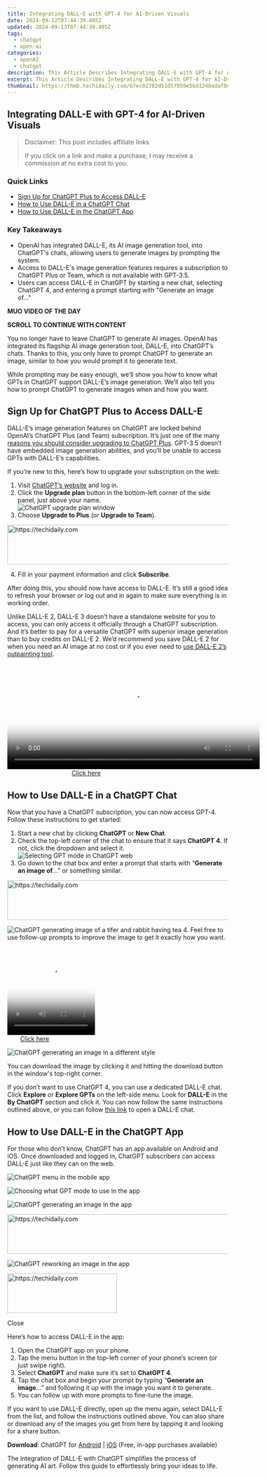 ```yaml
---
title: Integrating DALL-E with GPT-4 for AI-Driven Visuals
date: 2024-09-12T07:44:39.495Z
updated: 2024-09-13T07:44:39.495Z
tags:
  - chatgpt
  - open-ai
categories:
  - openAI
  - chatgpt
description: This Article Describes Integrating DALL-E with GPT-4 for AI-Driven Visuals
excerpt: This Article Describes Integrating DALL-E with GPT-4 for AI-Driven Visuals
thumbnail: https://thmb.techidaily.com/b7ec02702d51d57959e5bd1248adaf8d9c4e1536be03bd52fccab5d6aa482430.jpg
---
```


## Integrating DALL-E with GPT-4 for AI-Driven Visuals

>  Disclaimer: This post includes affiliate links
>
>  If you click on a link and make a purchase, I may receive a commission at no extra cost to you.
>

### Quick Links

* [Sign Up for ChatGPT Plus to Access DALL-E](https://printrendy.pxf.io/xyboy5)
* [How to Use DALL-E in a ChatGPT Chat](https://zonlipartnershipprogram.pxf.io/b0rbxy)
* [How to Use DALL-E in the ChatGPT App](https://electronicx.pxf.io/xkwqkk)

### Key Takeaways

* OpenAI has integrated DALL-E, its AI image generation tool, into ChatGPT's chats, allowing users to generate images by prompting the system.
* Access to DALL-E's image generation features requires a subscription to ChatGPT Plus or Team, which is not available with GPT-3.5\.
* Users can access DALL-E in ChatGPT by starting a new chat, selecting ChatGPT 4, and entering a prompt starting with "Generate an image of..."

**MUO VIDEO OF THE DAY**

**SCROLL TO CONTINUE WITH CONTENT**

 You no longer have to leave ChatGPT to generate AI images. OpenAI has integrated its flagship AI image generation tool, DALL-E, into ChatGPT’s chats. Thanks to this, you only have to prompt ChatGPT to generate an image, similar to how you would prompt it to generate text.

 While prompting may be easy enough, we’ll show you how to know what GPTs in ChatGPT support DALL-E’s image generation. We’ll also tell you how to prompt ChatGPT to generate images when and how you want.

## Sign Up for ChatGPT Plus to Access DALL-E

 DALL-E’s image generation features on ChatGPT are locked behind OpenAI’s ChatGPT Plus (and Team) subscription. It’s just one of the many [reasons you should consider upgrading to ChatGPT Plus](https://www.makeuseof.com/reasons-you-should-upgrade-chatgpt-plus/). GPT-3.5 doesn’t have embedded image generation abilities, and you’ll be unable to access GPTs with DALL-E’s capabilities.

 If you’re new to this, here’s how to upgrade your subscription on the web:

1. Visit [ChatGPT’s website](https://chat.openai.com/) and log in.
2. Click the **Upgrade plan** button in the bottom-left corner of the side panel, just above your name.  
![ChatGPT upgrade plan window](https://static1.makeuseofimages.com/wordpress/wp-content/uploads/2024/01/screenshot-2024-01-21-at-11-02-26-am.png)
3. Choose **Upgrade to Plus** (or **Upgrade to Team**).

<!-- affiliate ads begin -->
<a href="https://ephamedtechinc.pxf.io/c/5597632/2135474/26400" target="_top" id="2135474">
  <img src="//a.impactradius-go.com/display-ad/26400-2135474" border="0" alt="https://techidaily.com" width="600" height="90"/>
</a>
<img height="0" width="0" src="https://ephamedtechinc.pxf.io/i/5597632/2135474/26400" style="position:absolute;visibility:hidden;" border="0" />
<!-- affiliate ads end -->

4. Fill in your payment information and click **Subscribe**.

 After doing this, you should now have access to DALL-E. It’s still a good idea to refresh your browser or log out and in again to make sure everything is in working order.

 Unlike DALL-E 2, DALL-E 3 doesn’t have a standalone website for you to access, you can only access it officially through a ChatGPT subscription. And it’s better to pay for a versatile ChatGPT with superior image generation than to buy credits on DALL-E 2\. We’d recommend you save DALL-E 2 for when you need an AI image at no cost or if you ever need to [use DALL-E 2’s outpainting tool](https://www.makeuseof.com/dall-e-2-outpainting-how-to-use/).

<!-- affiliate ads begin -->
<span id="1983588">
					<video width="576" height="240" style="cursor:pointer"
           poster="//a.impactradius-go.com/display-clicktoplayimage/1983588.png"
           onclick="if(!this.playClicked){this.play();this.setAttribute('controls',true);this.playClicked=true;}">
	   <source src="//a.impactradius-go.com/display-ad/22993-1983588">
	   <img src="//a.impactradius-go.com/display-clicktoplayimage/1983588.png" style="border: none; height: 100%; width: 100%; object-fit: contain">
	</video>
	<div style="width:360px;text-align:center"><a href="javascript:window.open(decodeURIComponent('https%3A%2F%2Fhomestyler.sjv.io%2Fc%2F5597632%2F1983588%2F22993'), '_blank');void(0);">Click here</a></div>
</span>
<img height="0" width="0" src="https://imp.pxf.io/i/5597632/1983588/22993" style="position:absolute;visibility:hidden;" border="0" />
<!-- affiliate ads end -->

## How to Use DALL-E in a ChatGPT Chat

 Now that you have a ChatGPT subscription, you can now access GPT-4\. Follow these instructions to get started:

1. Start a new chat by clicking **ChatGPT** or **New Chat**.
2. Check the top-left corner of the chat to ensure that it says **ChatGPT 4**. If not, click the dropdown and select it.  
![Selecting GPT mode in ChatGPT web](https://static1.makeuseofimages.com/wordpress/wp-content/uploads/2024/01/screenshot-2024-01-21-at-11-01-09-am.png)
3. Go down to the chat box and enter a prompt that starts with “**Generate an image of**…” or something similar.  

<!-- affiliate ads begin -->
<a href="https://appsumo.8odi.net/c/5597632/2137395/7443" target="_top" id="2137395">
  <img src="//a.impactradius-go.com/display-ad/7443-2137395" border="0" alt="https://techidaily.com" width="728" height="90"/>
</a>
<img height="0" width="0" src="https://appsumo.8odi.net/i/5597632/2137395/7443" style="position:absolute;visibility:hidden;" border="0" />
<!-- affiliate ads end -->

![ChatGPT generating image of a tifer and rabbit having tea](https://static1.makeuseofimages.com/wordpress/wp-content/uploads/2024/01/screenshot-2024-01-21-at-11-06-12-am.png)
4. Feel free to use follow-up prompts to improve the image to get it exactly how you want.  

<!-- affiliate ads begin -->
<span id="1328683">
					<video width="200" height="200" style="cursor:pointer"
           poster="//a.impactradius-go.com/display-clicktoplayimage/1328683.png"
           onclick="if(!this.playClicked){this.play();this.setAttribute('controls',true);this.playClicked=true;}">
	   <source src="//a.impactradius-go.com/display-ad/15852-1328683">
	   <img src="//a.impactradius-go.com/display-clicktoplayimage/1328683.png" style="border: none; height: 100%; width: 100%; object-fit: contain">
	</video>
	<div style="width:125px;text-align:center"><a href="javascript:window.open(decodeURIComponent('https%3A%2F%2Fthefitville.pxf.io%2Fc%2F5597632%2F1328683%2F15852'), '_blank');void(0);">Click here</a></div>
</span>
<img height="0" width="0" src="https://imp.pxf.io/i/5597632/1328683/15852" style="position:absolute;visibility:hidden;" border="0" />
<!-- affiliate ads end -->

![ChatGPT generating an image in a different style](https://static1.makeuseofimages.com/wordpress/wp-content/uploads/2024/01/screenshot-2024-01-21-at-11-08-39-am.png)

 You can download the image by clicking it and hitting the download button in the window's top-right corner.

 If you don’t want to use ChatGPT 4, you can use a dedicated DALL-E chat. Click **Explore** or **Explore GPTs** on the left-side menu. Look for **DALL-E** in the **By ChatGPT** section and click it. You can now follow the same instructions outlined above, or you can follow [this link](https://chat.openai.com/g/g-2fkFE8rbu-dall-e) to open a DALL-E chat.

## How to Use DALL-E in the ChatGPT App

 For those who don’t know, ChatGPT has an app available on Android and iOS. Once downloaded and logged in, ChatGPT subscribers can access DALL-E just like they can on the web.

![ChatGPT menu in the mobile app](https://static1.makeuseofimages.com/wordpress/wp-content/uploads/2024/01/img_0104.PNG)

![Choosing what GPT mode to use in the app](https://static1.makeuseofimages.com/wordpress/wp-content/uploads/2024/01/img_0105.PNG)

![ChatGPT generating an image in the app](https://static1.makeuseofimages.com/wordpress/wp-content/uploads/2024/01/img_0106.PNG)

<!-- affiliate ads begin -->
<a href="https://aligracehair.sjv.io/c/5597632/2135419/19272" target="_top" id="2135419">
  <img src="//a.impactradius-go.com/display-ad/19272-2135419" border="0" alt="https://techidaily.com" width="728" height="90"/>
</a>
<img height="0" width="0" src="https://aligracehair.sjv.io/i/5597632/2135419/19272" style="position:absolute;visibility:hidden;" border="0" />
<!-- affiliate ads end -->

![ChatGPT reworking an image in the app](https://static1.makeuseofimages.com/wordpress/wp-content/uploads/2024/01/img_0107.PNG)

<!-- affiliate ads begin -->
<a href="https://bluettius.sjv.io/c/5597632/2139108/17108" target="_top" id="2139108">
  <img src="//a.impactradius-go.com/display-ad/17108-2139108" border="0" alt="https://techidaily.com" width="250" height="90"/>
</a>
<img height="0" width="0" src="https://bluettius.sjv.io/i/5597632/2139108/17108" style="position:absolute;visibility:hidden;" border="0" />
<!-- affiliate ads end -->

Close

 Here’s how to access DALL-E in the app:

1. Open the ChatGPT app on your phone.
2. Tap the menu button in the top-left corner of your phone’s screen (or just swipe right).
3. Select **ChatGPT** and make sure it’s set to **ChatGPT 4**.
4. Tap the chat box and begin your prompt by typing “**Generate an image**…” and following it up with the image you want it to generate.
5. You can follow up with more prompts to fine-tune the image.

 If you want to use DALL-E directly, open up the menu again, select DALL-E from the list, and follow the instructions outlined above. You can also share or download any of the images you get from here by tapping it and looking for a share button.

**Download**: ChatGPT for [Android](https://www.anrdoezrs.net/links/7251228/type/dlg/sid/UUmuoUeUpU2031543/https://play.google.com/store/apps/details?id=com.openai.chatgpt&hl=en%5FUS&gl=US) | [iOS](https://apps.apple.com/us/app/chatgpt/id6448311069) (Free, in-app purchases available)

 The integration of DALL-E with ChatGPT simplifies the process of generating AI art. Follow this guide to effortlessly bring your ideas to life.

</article

<ins class="adsbygoogle"
     style="display:block"
     data-ad-format="autorelaxed"
     data-ad-client="ca-pub-7571918770474297"
     data-ad-slot="1223367746"></ins>

<ins class="adsbygoogle"
     style="display:block"
     data-ad-client="ca-pub-7571918770474297"
     data-ad-slot="8358498916"
     data-ad-format="auto"
     data-full-width-responsive="true"></ins>



